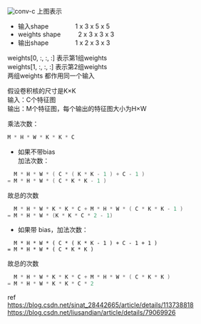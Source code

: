 
![conv-c](https://github.com/lix19937/dnn-cookbook/assets/38753233/e18e8f26-37ec-4c28-a75c-36c1735edece)
上图表示  
+ 输入shape&emsp;&emsp;&emsp;&emsp; 1 x 3 x 5 x 5    
+ weights shape&emsp;&emsp;&ensp; 2 x 3 x 3 x 3
+ 输出shape&emsp;&emsp;&emsp;&emsp; 1 x 2 x 3 x 3

weights[0, :, :, :]   表示第1组weights   
weights[1, :, :, :]   表示第2组weights   
两组weights 都作用同一个输入    

假设卷积核的尺寸是K×K    
输入：C个特征图  
输出：M个特征图，每个输出的特征图大小为H×W    

乘法次数：    
```cpp 
M * H * W * K * K * C
```
+ 如果不带bias  
加法次数：    
```cpp 
  M * H * W * ( C * ( K * K - 1 ) + C - 1 )      
= M * H * W * ( C * K * K - 1 )    
```

故总的次数    
```cpp
  M * H * W * K * K * C + M * H * W * ( C * K * K - 1 )
= M * H * W * (K * K * C * 2 - 1)
```

+ 如果带 bias，加法次数：   
```
  M * H * W * ( C * ( K * K - 1 ) + C - 1 + 1 )
= M * H * W * ( C * K * K )
```   
故总的次数    
```cpp
  M * H * W * K * K * C + M * H * W * ( C * K * K )
= M * H * W * K * K * C * 2   
```

ref   
https://blog.csdn.net/sinat_28442665/article/details/113738818  
https://blog.csdn.net/liusandian/article/details/79069926   

